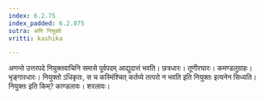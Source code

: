 ```yaml
---
index: 6.2.75
index_padded: 6.2.075
sutra: अणि नियुक्ते
vritti: kashika

---
```

अणन्ते उत्तरपदे नियुक्तवाचिनि समासे पूर्वपदम् आद्युदात्तं भवति। छत्रधारः। तूणीरघारः। कमण्डलुग्राहः। भृङ्गारधारः। नियुक्तो ऽधिकृतः, स च कस्मिंश्चित् कर्तव्ये तत्परो न भवति इति नियुक्तः इत्यनेन सिध्यति। नियुक्तः इति किम्? काण्डलावः। शरलावः।
